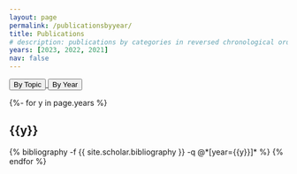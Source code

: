 ```yaml
---
layout: page
permalink: /publicationsbyyear/
title: Publications
# description: publications by categories in reversed chronological order. generated by jekyll-scholar.
years: [2023, 2022, 2021]
nav: false
---
```

<!-- _pages/publications.md -->


<p>
<a href="/publicationsbytopic/">
<button type="button" class="btn waves-effect waves-light" style="outline:none">By Topic </button>
</a> 
<a href="/publicationsbyyear/">
<button type="button" class="btn waves-effect waves-light" style="outline:none"> By Year </button>
</a>
</p>


<div class="publications">
{%- for y in page.years %}
  <h2 class="year">{{y}}</h2>
  {% bibliography -f {{ site.scholar.bibliography }} -q @*[year={{y}}]* %}
{% endfor %}

</div>
